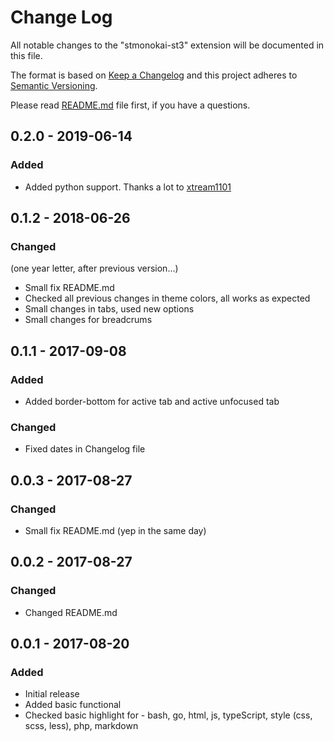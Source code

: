 # Change Log
All notable changes to the "stmonokai-st3" extension will be documented in this file.

The format is based on [Keep a Changelog](http://keepachangelog.com/en/1.0.0/)
and this project adheres to [Semantic Versioning](http://semver.org/spec/v2.0.0.html).

Please read [README.md](https://github.com/volosovich/Monokai-ST3-theme-for-vscode/blob/master/./README.md "Need to read") file first, if you have a questions.

## **0.2.0** - 2019-06-14
### Added
- Added python support. Thanks a lot to [xtream1101](https://github.com/xtream1101)

## **0.1.2** - 2018-06-26
### Changed
(one year letter, after previous version...)
- Small fix README.md
- Checked all previous changes in theme colors, all works as expected
- Small changes in tabs, used new options
- Small changes for breadcrums

## **0.1.1** - 2017-09-08
### Added
- Added border-bottom for active tab and active unfocused tab
### Changed
- Fixed dates in Changelog file

## **0.0.3** - 2017-08-27
### Changed
- Small fix README.md (yep in the same day)

## **0.0.2** - 2017-08-27
### Changed
- Changed README.md

## **0.0.1** - 2017-08-20
### Added
- Initial release
- Added basic functional
- Checked basic highlight for - bash, go, html, js, typeScript, style (css, scss, less), php, markdown